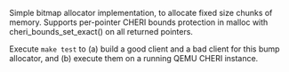 Simple bitmap allocator implementation, to allocate
fixed size chunks of memory.
Supports per-pointer CHERI bounds protection in malloc with
cheri_bounds_set_exact() on all returned pointers.

Execute `make test` to (a) build a good client and a bad client for
this bump allocator, and (b) execute them on a running QEMU CHERI
instance.


